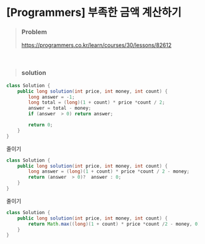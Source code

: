 # [Programmers] 부족한 금액 계산하기



> ### Problem
>
> https://programmers.co.kr/learn/courses/30/lessons/82612

<br>

> ### solution

```java
class Solution {
    public long solution(int price, int money, int count) {
        long answer = -1;
        long total = (long)(1 + count) * price *count / 2;
        answer = total - money;
        if (answer  > 0) return answer;

        return 0;
    }
}
```
줄이기
```java
class Solution {
    public long solution(int price, int money, int count) {
        long answer = (long)(1 + count) * price *count / 2 - money;
        return (answer  > 0)?  answer : 0;
    }
}
```

줄이기

```java
class Solution {
    public long solution(int price, int money, int count) {
        return Math.max((long)(1 + count) * price *count /2 - money, 0);
    }
}
```

